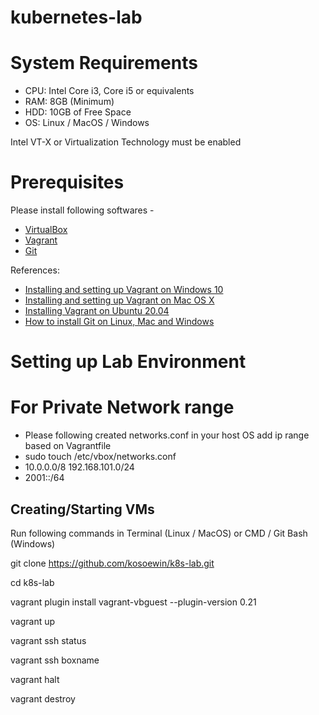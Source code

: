 # kubernetes-lab

# System Requirements
*	CPU: Intel Core i3, Core i5 or equivalents
*	RAM: 8GB (Minimum)
*	HDD: 10GB of Free Space
*	OS: Linux / MacOS / Windows


Intel VT-X or Virtualization Technology must be enabled



# Prerequisites
Please install following softwares -
*	[VirtualBox](https://www.virtualbox.org/)
*	[Vagrant](https://www.vagrantup.com/downloads)
*	[Git](https://git-scm.com/downloads)

References:
*	[Installing and setting up Vagrant on Windows 10 ](https://www.youtube.com/watch?v=Xi5x800aRLY)
*	[Installing and setting up Vagrant on Mac OS X](https://youtu.be/m21YykIAPCA)
*	[Installing Vagrant on Ubuntu 20.04](https://youtu.be/TgBlEUf0oT4)
*	[How to install Git on Linux, Mac and Windows](https://www.linode.com/docs/guides/how-to-install-git-on-linux-mac-and-windows/#install-git)


# Setting up Lab Environment

# For Private Network range 
* Please following created networks.conf in your host OS add ip range based on Vagrantfile
* sudo touch /etc/vbox/networks.conf
* 10.0.0.0/8 192.168.101.0/24
* 2001::/64

## Creating/Starting VMs

Run following commands in Terminal (Linux / MacOS) or CMD / Git Bash (Windows)

git clone https://github.com/kosoewin/k8s-lab.git

cd k8s-lab

vagrant plugin install vagrant-vbguest --plugin-version 0.21

vagrant up

vagrant ssh status

vagrant ssh boxname

vagrant halt

vagrant destroy 
